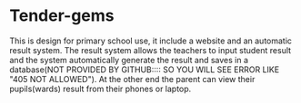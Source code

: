 # Tender-gems
This is design for primary school use, it include a website and an automatic result system. The result system allows the teachers to 
input student result and the system automatically generate the result and saves in a database(NOT PROVIDED BY GITHUB:::: SO YOU WILL 
SEE ERROR LIKE "405 NOT ALLOWED"). At the other end the parent can view their pupils(wards) result from their phones or laptop. 
